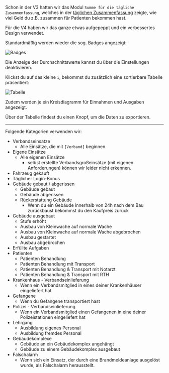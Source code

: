 Schon in der V3 hatten wir das Modul `Summe für die tägliche Zusammenfassung`, welches in der
 [täglichen Zusammenfassung](https://www.leitstellenspiel.de/credits/daily) zeigte, wie viel Geld du
 z.B. zusammen für Patienten bekommen hast.

Für die V4 haben wir das ganze etwas aufgepeppt und ein verbessertes Design verwendet.

Standardmäßig werden wieder die sog. Badges angezeigt:

![Badges](./badges.png)

Die Anzeige der Durchschnittswerte kannst du über die Einstellungen deaktivieren.

Klickst du auf das kleine `i`, bekommst du zusätzlich eine sortierbare Tabelle präsentiert:

![Tabelle](./table.png)

Zudem werden je ein Kreisdiagramm für Einnahmen und Ausgaben angezeigt.

Über der Tabelle findest du einen Knopf, um die Daten zu exportieren.

***

Folgende Kategorien verwenden wir:

* Verbandseinsätze
    * Alle Einsätze, die mit `[Verband]` beginnen.
* Eigene Einsätze
    * Alle eigenen Einsätze
        * selbst erstellte Verbandsgroßeinsätze (mit eigenen Anforderungen) können wir leider nicht erkennen.
* Fahrzeug gekauft
* Täglicher Login-Bonus
* Gebäude gebaut / abgerissen
    * Gebäude gebaut
    * Gebäude abgerissen
    * Rückerstattung Gebäude
        * Wenn du ein Gebäude innerhalb von 24h nach dem Bau zurückbaust bekommst du den Kaufpreis zurück
* Gebäude ausgebaut
    * Stufe erhöht
    * Ausbau von Kleinwache auf normale Wache
    * Ausbau von Kleinwache auf normale Wache abgebrochen
    * Ausbau gestartet
    * Ausbau abgebrochen
* Erfüllte Aufgaben
* Patienten
    * Patienten Behandlung
    * Patienten Behandlung mit Transport
    * Patienten Behandlung & Transport mit Notarzt
    * Patienten Behandlung & Transport mit RTH
* Krankenhaus - Verbandseinlieferung
    * Wenn ein Verbandsmitglied in eines deiner Krankenhäuser eingeliefert hat
* Gefangene
    * Wenn du Gefangene transportiert hast
* Polizei - Verbandseinlieferung
    * Wenn ein Verbandsmitglied einen Gefangenen in eine deiner Polizeistationen eingeliefert hat
* Lehrgang
    * Ausbildung eigenes Personal
    * Ausbildung fremdes Personal
* Gebäudekomplexe
    * Gebäude an ein Gebäudekomplex angehängt
    * Gebäude zu einem Gebäudekomplex ausgebaut
* Falschalarm
    * Wenn sich ein Einsatz, der durch eine Brandmeldeanlage ausgelöst wurde, als Falschalarm herausstellt.
